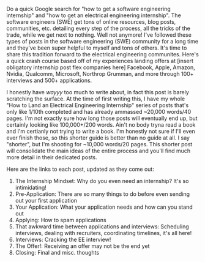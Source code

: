 Do a quick Google search for "how to get a software engineering internship" and "how to get an electrical engineering internship". The software engineers (SWE) get tons of online resources, blog posts, communities, etc. detailing every step of the process, all the tricks of the trade, while we get next to nothing. Well not anymore! I've followed these types of posts in the software engineering (SWE) community for a long time and they've been super helpful to myself and tons of others. It's time to share this tradition forward to the electrical engineering communites. Here's a quick crash course based off of my experiences landing offers at [insert obligatory internship post flex companies here] Facebook, Apple, Amazon, Nvidia, Qualcomm, Microsoft, Northrop Grumman, and more through 100+ interviews and 500+ applications.

I honestly have *wayyy* too much to write about, in fact this post is barely scratching the surface. At the time of first writing this, I have my whole "How to Land an Electrical Engineering Internship" series of posts that's only like 1/10th completed and has already ammassed ~20,000 words/40 pages. I'm not exactly sure how long those posts will eventually end up, but certainly looking like 100,000+/200 words. Ain't no body tryna read a book and I'm certianly not trying to write a book. I'm honestly not sure if I'll even ever finish those, so this shorter guide is better than no guide at all. I say "shorter", but I'm shooting for ~10,000 words/20 pages. This shorter post will consolidate the main ideas of the entire process and you'll find much more detail in their dedicated posts. 

Here are the links to each post, updated as they come out: 

1. The Internship Mindset: Why do you even need an internship? It's so intimidating!
2. Pre-Application: There are so many things to do before even sending out your first application
3. Your Application: What your application needs and how can you stand out
4. Applying: How to spam applications
5. That awkward time between applications and interviews: Scheduling interviews, dealing with recruiters, coordinating timelines, it's all here!
6. Interviews: Cracking the EE interview!
7. The Offer!: Receiving an offer may not be the end yet
8. Closing: Final and misc. thoughts